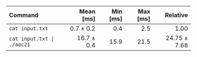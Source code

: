 | Command | Mean [ms] | Min [ms] | Max [ms] | Relative |
|:---|---:|---:|---:|---:|
| `cat input.txt` | 0.7 ± 0.2 | 0.4 | 2.5 | 1.00 |
| `cat input.txt \| ./aoc21` | 16.7 ± 0.4 | 15.9 | 21.5 | 24.75 ± 7.68 |

